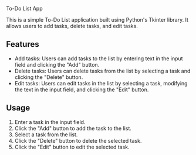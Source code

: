 To-Do List App

This is a simple To-Do List application built using Python's Tkinter library. It allows users to add tasks, delete tasks, and edit tasks.

## Features

- Add tasks: Users can add tasks to the list by entering text in the input field and clicking the "Add" button.
- Delete tasks: Users can delete tasks from the list by selecting a task and clicking the "Delete" button.
- Edit tasks: Users can edit tasks in the list by selecting a task, modifying the text in the input field, and clicking the "Edit" button.

## Usage

1. Enter a task in the input field.
2. Click the "Add" button to add the task to the list.
3. Select a task from the list.
4. Click the "Delete" button to delete the selected task.
5. Click the "Edit" button to edit the selected task.
